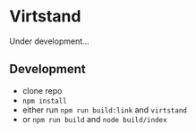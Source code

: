 # Virtstand

Under development...

## Development

* clone repo
* `npm install`
* either run `npm run build:link` and `virtstand`
* or `npm run build` and `node build/index`
